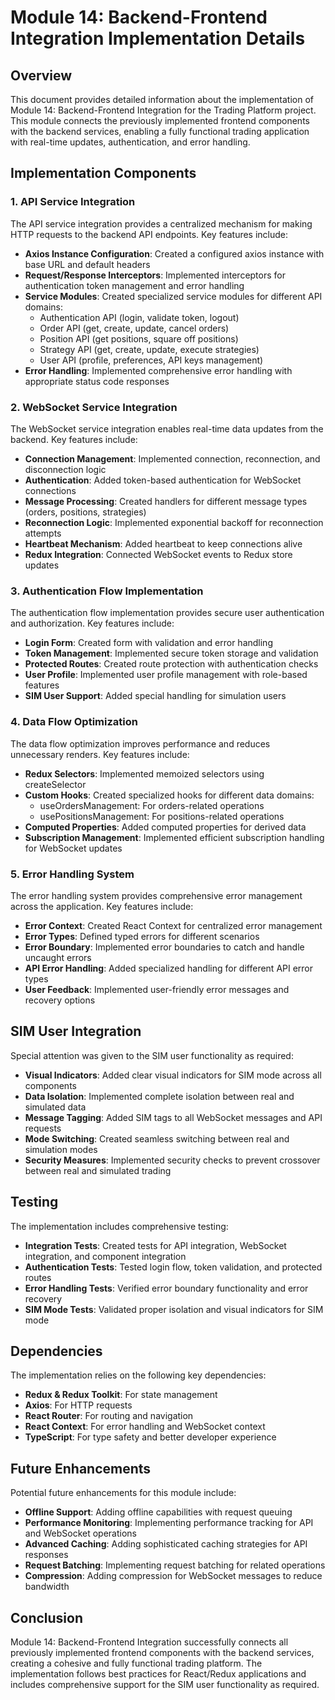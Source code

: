 # Module 14: Backend-Frontend Integration Implementation Details

## Overview

This document provides detailed information about the implementation of Module 14: Backend-Frontend Integration for the Trading Platform project. This module connects the previously implemented frontend components with the backend services, enabling a fully functional trading application with real-time updates, authentication, and error handling.

## Implementation Components

### 1. API Service Integration

The API service integration provides a centralized mechanism for making HTTP requests to the backend API endpoints. Key features include:

- **Axios Instance Configuration**: Created a configured axios instance with base URL and default headers
- **Request/Response Interceptors**: Implemented interceptors for authentication token management and error handling
- **Service Modules**: Created specialized service modules for different API domains:
  - Authentication API (login, validate token, logout)
  - Order API (get, create, update, cancel orders)
  - Position API (get positions, square off positions)
  - Strategy API (get, create, update, execute strategies)
  - User API (profile, preferences, API keys management)
- **Error Handling**: Implemented comprehensive error handling with appropriate status code responses

### 2. WebSocket Service Integration

The WebSocket service integration enables real-time data updates from the backend. Key features include:

- **Connection Management**: Implemented connection, reconnection, and disconnection logic
- **Authentication**: Added token-based authentication for WebSocket connections
- **Message Processing**: Created handlers for different message types (orders, positions, strategies)
- **Reconnection Logic**: Implemented exponential backoff for reconnection attempts
- **Heartbeat Mechanism**: Added heartbeat to keep connections alive
- **Redux Integration**: Connected WebSocket events to Redux store updates

### 3. Authentication Flow Implementation

The authentication flow implementation provides secure user authentication and authorization. Key features include:

- **Login Form**: Created form with validation and error handling
- **Token Management**: Implemented secure token storage and validation
- **Protected Routes**: Created route protection with authentication checks
- **User Profile**: Implemented user profile management with role-based features
- **SIM User Support**: Added special handling for simulation users

### 4. Data Flow Optimization

The data flow optimization improves performance and reduces unnecessary renders. Key features include:

- **Redux Selectors**: Implemented memoized selectors using createSelector
- **Custom Hooks**: Created specialized hooks for different data domains:
  - useOrdersManagement: For orders-related operations
  - usePositionsManagement: For positions-related operations
- **Computed Properties**: Added computed properties for derived data
- **Subscription Management**: Implemented efficient subscription handling for WebSocket updates

### 5. Error Handling System

The error handling system provides comprehensive error management across the application. Key features include:

- **Error Context**: Created React Context for centralized error management
- **Error Types**: Defined typed errors for different scenarios
- **Error Boundary**: Implemented error boundaries to catch and handle uncaught errors
- **API Error Handling**: Added specialized handling for different API error types
- **User Feedback**: Implemented user-friendly error messages and recovery options

## SIM User Integration

Special attention was given to the SIM user functionality as required:

- **Visual Indicators**: Added clear visual indicators for SIM mode across all components
- **Data Isolation**: Implemented complete isolation between real and simulated data
- **Message Tagging**: Added SIM tags to all WebSocket messages and API requests
- **Mode Switching**: Created seamless switching between real and simulation modes
- **Security Measures**: Implemented security checks to prevent crossover between real and simulated trading

## Testing

The implementation includes comprehensive testing:

- **Integration Tests**: Created tests for API integration, WebSocket integration, and component integration
- **Authentication Tests**: Tested login flow, token validation, and protected routes
- **Error Handling Tests**: Verified error boundary functionality and error recovery
- **SIM Mode Tests**: Validated proper isolation and visual indicators for SIM mode

## Dependencies

The implementation relies on the following key dependencies:

- **Redux & Redux Toolkit**: For state management
- **Axios**: For HTTP requests
- **React Router**: For routing and navigation
- **React Context**: For error handling and WebSocket context
- **TypeScript**: For type safety and better developer experience

## Future Enhancements

Potential future enhancements for this module include:

- **Offline Support**: Adding offline capabilities with request queuing
- **Performance Monitoring**: Implementing performance tracking for API and WebSocket operations
- **Advanced Caching**: Adding sophisticated caching strategies for API responses
- **Request Batching**: Implementing request batching for related operations
- **Compression**: Adding compression for WebSocket messages to reduce bandwidth

## Conclusion

Module 14: Backend-Frontend Integration successfully connects all previously implemented frontend components with the backend services, creating a cohesive and fully functional trading platform. The implementation follows best practices for React/Redux applications and includes comprehensive support for the SIM user functionality as required.
